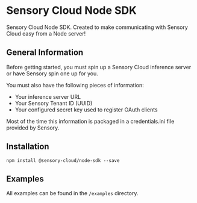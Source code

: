 # Sensory Cloud Node SDK

Sensory Cloud Node SDK. Created to make communicating with Sensory Cloud easy from a Node server!

## General Information

Before getting started, you must spin up a Sensory Cloud inference server or have Sensory spin one up for you.

You must also have the following pieces of information:
* Your inference server URL
* Your Sensory Tenant ID (UUID)
* Your configured secret key used to register OAuth clients

Most of the time this information is packaged in a credentials.ini file provided by Sensory.

## Installation

`npm install @sensory-cloud/node-sdk --save`

## Examples

All examples can be found in the `/examples` directory.
